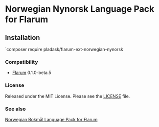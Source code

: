 # Norwegian Nynorsk Language Pack for Flarum

## Installation

`composer require pladask/flarum-ext-norwegian-nynorsk

### Compatibility

- [Flarum](http://flarum.org/) 0.1.0-beta.5

### License

Released under the MIT License. Please see the [LICENSE](https://github.com/pladask/flarum-ext-norwegian-nynorsk/blob/master/LICENSE) file.

### See also

[Norwegian Bokmål Language Pack for Flarum](https://github.com/pladask/flarum-ext-norwegian-bokmal)
